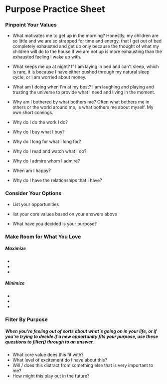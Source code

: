 # Purpose Practice Sheet

### Pinpoint Your Values
- What motivates me to get up in the morning? 
  Honestly, my children are so little and we are so strapped for time and energy, that I get out of bed completely exhausted and get up only because the thought of what my children will do to the house if we are not up is more exhausting than the exhausted feeling I wake up with. 
- What keeps me up at night? 
  If I am laying in bed and can't sleep, which is rare, it is because I have either pushed through my natural sleep cycle, or I am worried about money. 
- What am I doing when I'm at my best?
  I am laughing and playing and trusting the universe to provide what I need and living in the moment. 
- Why am I bothered by what bothers me? 
  Often what bothers me in others or the world around me, is what bothers me about myself. My own short comings. 
- Why do I do the work I do? 

- Why do I buy what I buy? 
  
- Why do I long for what I long for? 
- Why do I read and watch what I do? 
- Why do I admire whom I admire? 
- When am I happy? 
- Why do I have the relationships that I have? 


### Consider Your Options 
- List your opportunities

- list your core values based on your answers above
 
- What have you decided is your purpose? 


### Make Room for What You Love

##### Maximize 
- 
- 
- 
##### Minimize 
- 
- 
- 


### Filter By Purpose 
##### When you're feeling out of sorts about what's going on in your life, or if you're trying to decide if a new opportunity fits your purpose, use these questions to filter() through to an answer.
- What core value does this fit with? 
- What level of excitement do I have about this? 
- Will / does this distract from something else that is very important to me? 
- How might this play out in the future? 